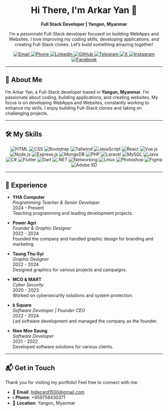 <h1 align="center">Hi There, I'm Arkar Yan 👋</h1>

<p align="center">
  <strong>Full Stack Developer | Yangon, Myanmar</strong>
</p>

<p align="center">
  I’m a passionate Full-Stack developer focused on building WebApps and Websites. I love improving my coding skills, developing applications, and creating Full-Stack clones. Let’s build something amazing together!
</p>

<p align="center">
  <a href="mailto:hidecard1500@gmail.com">
    <img src="https://img.shields.io/badge/Email-hidecard1500@gmail.com-D14836?style=flat-square&logo=gmail&logoColor=white" alt="Email"/>
  </a>
  <a href="tel:+959758430371">
    <img src="https://img.shields.io/badge/Phone-+959758430371-25D366?style=flat-square&logo=whatsapp&logoColor=white" alt="Phone"/>
  </a>
  <a href="https://www.linkedin.com/in/arkar-yan-6128a0291/" target="_blank">
    <img src="https://img.shields.io/badge/LinkedIn-Arkar_Yan-0077B5?style=flat-square&logo=linkedin&logoColor=white" alt="LinkedIn"/>
  </a>
  <a href="https://github.com/hidecard" target="_blank">
    <img src="https://img.shields.io/badge/GitHub-ArkarYan-181717?style=flat-square&logo=github&logoColor=white" alt="GitHub"/>
  </a>
  <a href="https://t.me/hidecard1" target="_blank">
    <img src="https://img.shields.io/badge/Telegram-ArkarYan-0088CC?style=flat-square&logo=telegram&logoColor=white" alt="Telegram"/>
  </a>
  <a href="https://x.com/hidecard969" target="_blank">
    <img src="https://img.shields.io/badge/X-ArkarYan-000000?style=flat-square&logo=x&logoColor=white" alt="X"/>
  </a>
  <a href="https://www.instagram.com/hidecard" target="_blank">
    <img src="https://img.shields.io/badge/Instagram-ArkarYan-E4405F?style=flat-square&logo=instagram&logoColor=white" alt="Instagram"/>
  </a>
  <a href="https://www.facebook.com/hidecard969" target="_blank">
    <img src="https://img.shields.io/badge/Facebook-ArkarYan-1877F2?style=flat-square&logo=facebook&logoColor=white" alt="Facebook"/>
  </a>
</p>

---

## 🚀 About Me
I’m Arkar Yan, a Full-Stack developer based in **Yangon, Myanmar**. I’m passionate about coding, building applications, and creating websites. My focus is on developing WebApps and Websites, constantly working to enhance my skills. I enjoy building Full-Stack clones and taking on challenging projects.
  

---

## 🛠️ My Skills
<p align="center">
  <img src="https://img.shields.io/badge/HTML-E34F26?style=flat-square&logo=html5&logoColor=white" alt="HTML"/>
  <img src="https://img.shields.io/badge/CSS-1572B6?style=flat-square&logo=css3&logoColor=white" alt="CSS"/>
  <img src="https://img.shields.io/badge/Bootstrap-7952B3?style=flat-square&logo=bootstrap&logoColor=white" alt="Bootstrap"/>
  <img src="https://img.shields.io/badge/Tailwind-38B2AC?style=flat-square&logo=tailwind-css&logoColor=white" alt="Tailwind"/>
  <img src="https://img.shields.io/badge/JavaScript-F7DF1E?style=flat-square&logo=javascript&logoColor=black" alt="JavaScript"/>
  <img src="https://img.shields.io/badge/React-61DAFB?style=flat-square&logo=react&logoColor=black" alt="React"/>
  <img src="https://img.shields.io/badge/Vue.js-4FC08D?style=flat-square&logo=vue.js&logoColor=white" alt="Vue.js"/>
  <img src="https://img.shields.io/badge/Node.js-339933?style=flat-square&logo=node.js&logoColor=white" alt="Node.js"/>
  <img src="https://img.shields.io/badge/Express.js-000000?style=flat-square&logo=express&logoColor=white" alt="Express.js"/>
  <img src="https://img.shields.io/badge/MongoDB-47A248?style=flat-square&logo=mongodb&logoColor=white" alt="MongoDB"/>
  <img src="https://img.shields.io/badge/PHP-777BB4?style=flat-square&logo=php&logoColor=white" alt="PHP"/>
  <img src="https://img.shields.io/badge/Laravel-FF2D20?style=flat-square&logo=laravel&logoColor=white" alt="Laravel"/>
  <img src="https://img.shields.io/badge/MySQL-4479A1?style=flat-square&logo=mysql&logoColor=white" alt="MySQL"/>
  <img src="https://img.shields.io/badge/Java-007396?style=flat-square&logo=java&logoColor=white" alt="Java"/>
  <img src="https://img.shields.io/badge/C%23-239120?style=flat-square&logo=c-sharp&logoColor=white" alt="C#"/>
  <img src="https://img.shields.io/badge/Flutter-02569B?style=flat-square&logo=flutter&logoColor=white" alt="Flutter"/>
  <img src="https://img.shields.io/badge/Dart-0175C2?style=flat-square&logo=dart&logoColor=white" alt="Dart"/>
  <img src="https://img.shields.io/badge/.NET-512BD4?style=flat-square&logo=dotnet&logoColor=white" alt=".NET"/>
  <img src="https://img.shields.io/badge/Networking-FF6F61?style=flat-square&logo=network-wired&logoColor=white" alt="Networking"/>
  <img src="https://img.shields.io/badge/Linux-FCC624?style=flat-square&logo=linux&logoColor=black" alt="Linux"/>
  <img src="https://img.shields.io/badge/Photoshop-31A8FF?style=flat-square&logo=adobe-photoshop&logoColor=white" alt="Photoshop"/>
  <img src="https://img.shields.io/badge/Figma-F24E1E?style=flat-square&logo=figma&logoColor=white" alt="Figma"/>
  <img src="https://img.shields.io/badge/Adobe_XD-FF61F6?style=flat-square&logo=adobe-xd&logoColor=white" alt="Adobe XD"/>
</p>

---

## 💼 Experience
- **YHA Computer**  
  *Programming Teacher & Senior Developer*  
  2024 - Present  
  Teaching programming and leading development projects.

- **Power Agri**  
  *Founder & Graphic Designer*  
  2022 - 2024  
  Founded the company and handled graphic design for branding and marketing.

- **Taung Thu Gyi**  
  *Graphic Designer*  
  2022 - 2024  
  Designed graphics for various projects and campaigns.

- **MCG & MART**  
  *Cyber Security*  
  2020 - 2023  
  Worked on cybersecurity solutions and system protection.

- **k Square**  
  *Software Developer | Founder CEO*  
  2022 - 2024  
  Led software development and managed the company as the founder.

- **Nwe Moe Saung**  
  *Software Developer*  
  2021 - 2022  
  Developed software solutions for various clients.

---

## 📬 Get in Touch
Thank you for visiting my portfolio! Feel free to connect with me:

- 📧 **Email**: [hidecard1500@gmail.com](mailto:hidecard1500@gmail.com)  
- 📞 **Phone**: +959758430371  
- 📍 **Location**: Yangon, Myanmar  
